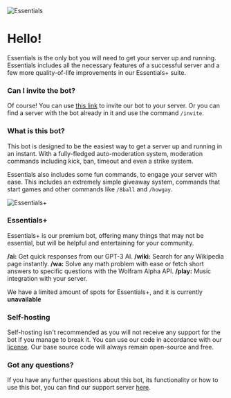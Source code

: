 ![Essentials](/essentials/images/ESSENTIALS.png)

# Hello!

Essentials is the only bot you will need to get your server up and running. Essentials includes all the necessary features of a successful server and a few more quality-of-life improvements in our Essentials+ suite.

### Can I invite the bot?

Of course! You can use [this link](BRUH.COM) to invite our bot to your server. Or you can find a server with the bot already in it and use the command `/invite`.

### What is this bot?

This bot is designed to be the easiest way to get a server up and running in an instant. With a fully-fledged auto-moderation system, moderation commands including kick, ban, timeout and even a strike system.

Essentials also includes some fun commands, to engage your server with ease. This includes an extremely simple giveaway system, commands that start games and other commands like `/8ball` and `/howgay`.

![Essentials+](/essentials/images/ESSENTIALS%2B.png)

### Essentials+

Essentials+ is our premium bot, offering many things that may not be essential, but will be helpful and entertaining for your community.

**/ai:** Get quick responses from our GPT-3 AI.
**/wiki:** Search for any Wikipedia page instantly.
**/wa:** Solve any math problem with ease or fetch short answers to specific questions with the Wolfram Alpha API.
**/play:** Music integration with your server.

We have a limited amount of spots for Essentials+, and it is currently **unavailable**

### Self-hosting

Self-hosting isn't recommended as you will not receive any support for the bot if you manage to break it. You can use our code in accordance with our [license](https://github.com/essentials-bot/essentials/blob/main/LICENSE). Our base source code will always remain open-source and free.

### Got any questions?

If you have any further questions about this bot, its functionality or how to use this bot, you can find our support server [here](https://discord.gg/cQk2msf9pQ).
